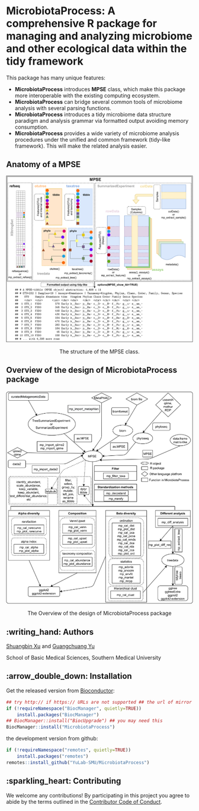 <!-- README.md is generated from README.Rmd. Please edit that file -->

# MicrobiotaProcess: A comprehensive R package for managing and analyzing microbiome and other ecological data within the tidy framework

This package has many unique features:

  - **MicrobiotaProcess** introduces **MPSE** class, which make this
    package more interoperable with the existing computing ecosystem.
  - **MicrobiotaProcess** can bridge several common tools of microbiome
    analysis with several parsing functions.
  - **MicrobiotaProcess** introduces a tidy microbiome data structure
    paradigm and analysis grammar via formatted output avoiding memory
    consumption.
  - **MicrobiotaProcess** provides a wide variety of microbiome analysis
    procedures under the unified and common framework (tidy-like
    framework). This will make the related analysis easier.

## Anatomy of a **MPSE**

<div class="figure" style="text-align: center">

<img src="./inst/figures/mpse.png" alt="The structure of the MPSE class." width="883" />

<p class="caption">

The structure of the MPSE class.

</p>

</div>

## Overview of the design of **MicrobiotaProcess** package

<div class="figure" style="text-align: center">

<img src="./inst/figures/mp-design.png" alt="The Overview of the design of MicrobiotaProcess package" width="731" />

<p class="caption">

The Overview of the design of MicrobiotaProcess package

</p>

</div>

## :writing\_hand: Authors

[Shuangbin Xu](https://github.com/xiangpin) and [Guangchuang
Yu](https://guangchuangyu.github.io)

School of Basic Medical Sciences, Southern Medical University

## :arrow\_double\_down: Installation

Get the released version from
[Bioconductor](https://bioconductor.org/packages/release/bioc/html/MicrobiotaProcess.html):

``` r
## try http:// if https:// URLs are not supported ## the url of mirror
if (!requireNamespace("BiocManager", quietly=TRUE))
    install.packages("BiocManager")
## BiocManager::install("BiocUpgrade") ## you may need this
BiocManager::install("MicrobiotaProcess")
```

the development version from github:

``` r
if (!requireNamespace("remotes", quietly=TRUE))
    install.packages("remotes")
remotes::install_github("YuLab-SMU/MicrobiotaProcess")
```

## :sparkling\_heart: Contributing

We welcome any contributions\! By participating in this project you
agree to abide by the terms outlined in the [Contributor Code of
Conduct](CONDUCT.md).
